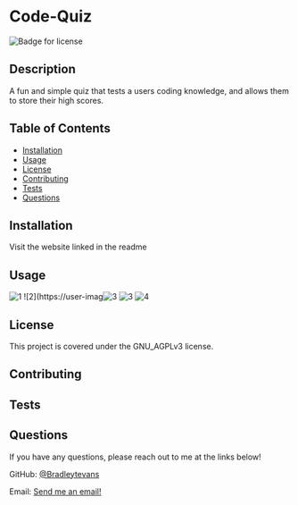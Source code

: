 # Code-Quiz

![Badge for license](https://img.shields.io/badge/license-GNU_AGPLv3-blue)

## Description
A fun and simple quiz that tests a users coding knowledge, and allows them to store their high scores.

## Table of Contents
* [Installation](#installation)
* [Usage](#usage)
* [License](#license)
* [Contributing](#contributing)
* [Tests](#tests)
* [Questions](#questions)

## Installation
Visit the website linked in the readme

## Usage

![1](https://user-images.githubusercontent.com/87036647/147430272-37859fee-17e8-40cd-8490-05e5b7cde1aa.png)
![2](https://user-imag![3](https://user-images.githubusercontent.com/87036647/147430278-8b78a483-52f2-489e-91b7-2b35d8d06bf2.png)
![3](https://user-images.githubusercontent.com/87036647/147430293-449acf43-e409-4fe3-94d0-654b1a1d9df7.png)
![4](https://user-images.githubusercontent.com/87036647/147430298-83cfa58a-e818-43d7-af23-ebc732610883.png)

## License
This project is covered under the GNU_AGPLv3 license.

## Contributing


## Tests


## Questions 
If you have any questions, please reach out to me at the links below!

GitHub: [@Bradleytevans](https://github.com/Bradleytevans)
  
Email: [Send me an email!](mailto:Bradleyt.evans@gmail.com)
